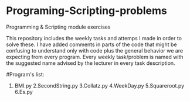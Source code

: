# Programing-Scripting-problems
Programming &amp; Scripting module exercises

This repository includes the weekly tasks and attemps I made in order to solve these. 
I have added comments in parts of the code that might be confusing to understand only with code plus the general behavior we are expecting
from every program. 
Every weekly task/problem is named with the suggested name advised by the lecturer in every task description. 

#Program's list:
1. BMI.py
2.SecondString.py
3.Collatz.py
4.WeekDay.py
5.Squareroot.py
6.Es.py
